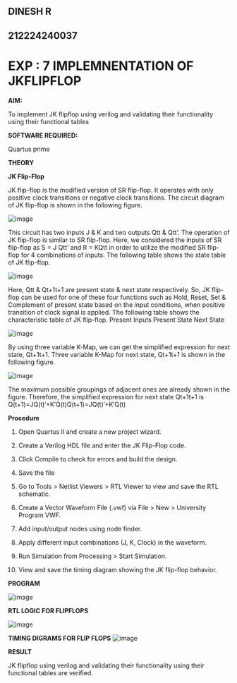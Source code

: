 ## DINESH R
## 212224240037
# EXP : 7 IMPLEMNENTATION OF JKFLIPFLOP

**AIM:** 

To implement  JK flipflop using verilog and validating their functionality using their functional tables

**SOFTWARE REQUIRED:**

Quartus prime

**THEORY**

**JK Flip-Flop**

JK flip-flop is the modified version of SR flip-flop. It operates with only positive clock transitions or negative clock transitions. The circuit diagram of JK flip-flop is shown in the following figure.

![image](https://github.com/naavaneetha/JKFLIPFLOP-USING-IF-ELSE/assets/154305477/a649c30b-232b-4558-b188-fd6c09845180)


This circuit has two inputs J & K and two outputs Qtt & Qtt’. The operation of JK flip-flop is similar to SR flip-flop. Here, we considered the inputs of SR flip-flop as S = J Qtt’ and R = KQtt in order to utilize the modified SR flip-flop for 4 combinations of inputs. The following table shows the state table of JK flip-flop.

![image](https://github.com/naavaneetha/JKFLIPFLOP-USING-IF-ELSE/assets/154305477/c4360742-e8a8-4937-b089-c46c0433f9a3)

 
Here, Qtt & Qt+1t+1 are present state & next state respectively. So, JK flip-flop can be used for one of these four functions such as Hold, Reset, Set & Complement of present state based on the input conditions, when positive transition of clock signal is applied. The following table shows the characteristic table of JK flip-flop. Present Inputs Present State Next State
 
![image](https://github.com/naavaneetha/JKFLIPFLOP-USING-IF-ELSE/assets/154305477/6c275261-a6d5-4c37-a3a7-1e88ca11c4cd)

By using three variable K-Map, we can get the simplified expression for next state, Qt+1t+1. Three variable K-Map for next state, Qt+1t+1 is shown in the following figure.
 
![image](https://github.com/naavaneetha/JKFLIPFLOP-USING-IF-ELSE/assets/154305477/5174f41b-0ce0-4329-a372-6d1943ea6673)

The maximum possible groupings of adjacent ones are already shown in the figure. Therefore, the simplified expression for next state Qt+1t+1 is Q(t+1)=JQ(t)′+K′Q(t)Q(t+1)=JQ(t)′+K′Q(t)

**Procedure**

1. Open Quartus II and create a new project wizard.

2. Create a Verilog HDL file and enter the JK Flip-Flop code.

3. Click Compile to check for errors and build the design.

4. Save the file

5. Go to Tools > Netlist Viewers > RTL Viewer to view and save the RTL schematic.

6. Create a Vector Waveform File (.vwf) via File > New > University Program VWF.

7. Add input/output nodes using node finder.

8. Apply different input combinations (J, K, Clock) in the waveform.

9. Run Simulation from Processing > Start Simulation.

10. View and save the timing diagram showing the JK flip-flop behavior.

**PROGRAM**

![image](https://github.com/user-attachments/assets/2e96a52c-6dfa-4140-8d4f-1b4204cb510c)



**RTL LOGIC FOR FLIPFLOPS**

![image](https://github.com/user-attachments/assets/ca88e4c9-9092-473d-a42b-fac28d9726a8)


**TIMING DIGRAMS FOR FLIP FLOPS**
![image](https://github.com/user-attachments/assets/336dc845-6aad-433b-9c82-ce90d616eca1)



**RESULT**

JK flipflop using verilog and validating their functionality using their functional tables are verified.
